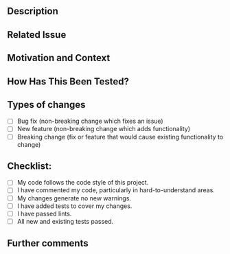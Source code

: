 ## Description

<!-- Please include a summary of the changes and the related issue. -->

## Related Issue

<!-- Link to the Jira issue(s) this pull request addresses. -->
<!-- Example: -->
<!-- JIRA: [KAN-1](https://oregonstate-team-a4gvoaif.atlassian.net/browse/KAN-1) -->

## Motivation and Context

<!-- Why is this change required? What problem does it solve? -->

## How Has This Been Tested?

<!-- Describe the tests that you ran to verify your changes. -->
<!-- Provide instructions so we can reproduce. -->

## Types of changes

<!-- What types of changes does your code introduce? Put an `x` in all the boxes that apply: -->

- [ ] Bug fix (non-breaking change which fixes an issue)
- [ ] New feature (non-breaking change which adds functionality)
- [ ] Breaking change (fix or feature that would cause existing functionality to change)

## Checklist:

<!-- Go over all the following points, and put an `x` in all the boxes that apply. -->
<!-- If you're unsure about any of these, don't hesitate to ask. We're here to help! -->

- [ ] My code follows the code style of this project.
- [ ] I have commented my code, particularly in hard-to-understand areas.
- [ ] My changes generate no new warnings.
- [ ] I have added tests to cover my changes.
- [ ] I have passed lints.
- [ ] All new and existing tests passed.

## Further comments

<!-- If this is a relatively large or complex change, kick off the discussion by explaining why you chose the solution you did and what alternatives you considered, etc. -->
